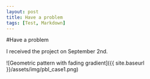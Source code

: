 ```yaml
---
layout: post
title: Have a problem
tags: [Test, Markdown]
---
```


#Have a problem

I received the project on September 2nd. 

![Geometric pattern with fading gradient]({{ site.baseurl }}/assets/img/pbl_case1.png)



